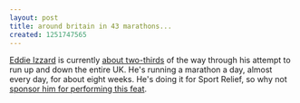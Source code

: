 ```yaml
---
layout: post
title: around britain in 43 marathons...
created: 1251747565
---
```

[Eddie Izzard](http://twitter.com/eddieizzard) is currently [about two-thirds](http://twitter.com/eddieizzard/status/3634574366) of the way through his attempt to run up and down the entire UK. He's running a marathon a day, almost every day, for about eight weeks. He's doing it for Sport Relief, so why not [sponsor him for performing this feat](http://www.comicrelief.com/donate/eddie).

